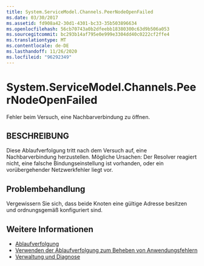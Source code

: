 ```yaml
---
title: System.ServiceModel.Channels.PeerNodeOpenFailed
ms.date: 03/30/2017
ms.assetid: fd908a42-30d1-4301-bc33-35b503896634
ms.openlocfilehash: 56cb70743a0b2dfeebb18380300c63d9b506a053
ms.sourcegitcommit: bc293b14af795e0e999e3304dd40c0222cf2ffe4
ms.translationtype: MT
ms.contentlocale: de-DE
ms.lasthandoff: 11/26/2020
ms.locfileid: "96292349"
---
```

# <a name="systemservicemodelchannelspeernodeopenfailed"></a>System.ServiceModel.Channels.PeerNodeOpenFailed

Fehler beim Versuch, eine Nachbarverbindung zu öffnen.  
  
## <a name="description"></a>BESCHREIBUNG  

 Diese Ablaufverfolgung tritt nach dem Versuch auf, eine Nachbarverbindung herzustellen. Mögliche Ursachen: Der Resolver reagiert nicht, eine falsche Bindungseinstellung ist vorhanden, oder ein vorübergehender Netzwerkfehler liegt vor.  
  
## <a name="troubleshooting"></a>Problembehandlung  

 Vergewissern Sie sich, dass beide Knoten eine gültige Adresse besitzen und ordnungsgemäß konfiguriert sind.  
  
## <a name="see-also"></a>Weitere Informationen

- [Ablaufverfolgung](index.md)
- [Verwenden der Ablaufverfolgung zum Beheben von Anwendungsfehlern](using-tracing-to-troubleshoot-your-application.md)
- [Verwaltung und Diagnose](../index.md)
